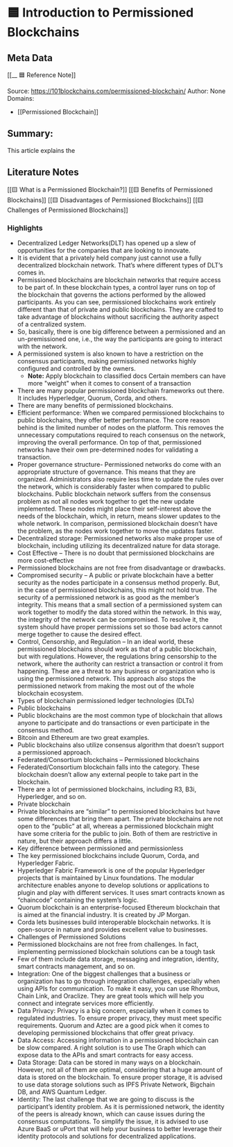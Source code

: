 # 🟦 Introduction to Permissioned Blockchains

## Meta Data
[[__ 🟦  Reference Note]] 

Source:  https://101blockchains.com/permissioned-blockchain/ 
Author: None
Domains:
- [[Permissioned Blockchain]]

## Summary:

This article explains the 

## Literature Notes
[[🟨 What is a Permissioned Blockchain?]]
[[🟨 Benefits of Permissioned Blockchains]]
[[🟨 Disadvantages of Permissioned Blockchains]]
[[🟨 Challenges of Permissioned Blockchains]]

### Highlights

- Decentralized Ledger Networks(DLT) has opened up a slew of opportunities for the companies that are looking to innovate.
- It is evident that a privately held company just cannot use a fully decentralized blockchain network. That’s where different types of DLT’s comes in.
- Permissioned blockchains are blockchain networks that require access to be part of. In these blockchain types, a control layer runs on top of the blockchain that governs the actions performed by the allowed participants. As you can see, permissioned blockchains work entirely different than that of private and public blockchains. They are crafted to take advantage of blockchains without sacrificing the authority aspect of a centralized system.
- So, basically, there is one big difference between a permissioned and an un-premissioned one, i.e., the way the participants are going to interact with the network.
- A permissioned system is also known to have a restriction on the consensus participants, making permissioned networks highly configured and controlled by the owners.
    - **Note:** Apply blockchain to classified docs
      Certain members can have more "weight" when it comes to consent of a transaction
- There are many popular permissioned blockchain frameworks out there. It includes Hyperledger, Quorum, Corda, and others.
- There are many benefits of permissioned blockchains.
- Efficient performance: When we compared permissioned blockchains to public blockchains, they offer better performance. The core reason behind is the limited number of nodes on the platform. This removes the unnecessary computations required to reach consensus on the network, improving the overall performance. On top of that, permissioned networks have their own pre-determined nodes for validating a transaction.
- Proper governance structure- Permissioned networks do come with an appropriate structure of governance. This means that they are organized. Administrators also require less time to update the rules over the network, which is considerably faster when compared to public blockchains. Public blockchain network suffers from the consensus problem as not all nodes work together to get the new update implemented. These nodes might place their self-interest above the needs of the blockchain, which, in return, means slower updates to the whole network. In comparison, permissioned blockchain doesn’t have the problem, as the nodes work together to move the updates faster.
- Decentralized storage: Permissioned networks also make proper use of blockchain, including utilizing its decentralized nature for data storage.
- Cost Effective – There is no doubt that permissioned blockchains are more cost-effective
- Permissioned blockchains are not free from disadvantage or drawbacks.
- Compromised security – A public or private blockchain have a better security as the nodes participate in a consensus method properly. But, in the case of permissioned blockchains, this might not hold true. The security of a permissioned network is as good as the member’s integrity. This means that a small section of a permissioned system can work together to modify the data stored within the network. In this way, the integrity of the network can be compromised. To resolve it, the system should have proper permissions set so those bad actors cannot merge together to cause the desired effect.
- Control, Censorship, and Regulation – In an ideal world, these permissioned blockchains should work as that of a public blockchain, but with regulations. However, the regulations bring censorship to the network, where the authority can restrict a transaction or control it from happening. These are a threat to any business or organization who is using the permissioned network. This approach also stops the permissioned network from making the most out of the whole blockchain ecosystem.
- Types of blockchain permissioned ledger technologies (DLTs)
- Public blockchains
- Public blockchains are the most common type of blockchain that allows anyone to participate and do transactions or even participate in the consensus method.
- Bitcoin and Ethereum are two great examples.
- Public blockchains also utilize consensus algorithm that doesn’t support a permissioned approach.
- Federated/Consortium blockchains – Permissioned blockchains
- Federated/Consortium blockchain falls into the category. These blockchain doesn’t allow any external people to take part in the blockchain.
- There are a lot of permissioned blockchains, including R3, B3i, Hyperledger, and so on.
- Private blockchain
- Private blockchains are “similar” to permissioned blockchains but have some differences that bring them apart. The private blockchains are not open to the “public” at all, whereas a permissioned blockchain might have some criteria for the public to join. Both of them are restrictive in nature, but their approach differs a little.
- Key difference between permissioned and permissionless
- The key permissioned blockchains include Quorum, Corda, and Hyperledger Fabric.
- Hyperledger Fabric Framework is one of the popular Hyperledger projects that is maintained by Linux foundations. The modular architecture enables anyone to develop solutions or applications to plugin and play with different services. It uses smart contracts known as “chaincode” containing the system’s logic.
- Quorum blockchain is an enterprise-focused Ethereum blockchain that is aimed at the financial industry. It is created by JP Morgan.
- Corda lets businesses build interoperable blockchain networks. It is open-source in nature and provides excellent value to businesses.
- Challenges of Permissioned Solutions
- Permissioned blockchains are not free from challenges. In fact, implementing permissioned blockchain solutions can be a tough task
- Few of them include data storage, messaging and integration, identity, smart contracts management, and so on.
- Integration: One of the biggest challenges that a business or organization has to go through integration challenges, especially when using APIs for communication. To make it easy, you can use Rhombus, Chain Link, and Oraclize. They are great tools which will help you connect and integrate services more efficiently.
- Data Privacy: Privacy is a big concern, especially when it comes to regulated industries. To ensure proper privacy, they must meet specific requirements. Quorum and Aztec are a good pick when it comes to developing permissioned blockchains that offer great privacy.
- Data Access: Accessing information in a permissioned blockchain can be slow compared. A right solution is to use The Graph which can expose data to the APIs and smart contracts for easy access.
- Data Storage: Data can be stored in many ways on a blockchain. However, not all of them are optimal, considering that a huge amount of data is stored on the blockchain. To ensure proper storage, it is advised to use data storage solutions such as IPFS Private Network, Bigchain DB, and AWS Quantum Ledger.
- Identity: The last challenge that we are going to discuss is the participant’s identity problem. As it is permissioned network, the identity of the peers is already known, which can cause issues during the consensus computations. To simplify the issue, it is advised to use Azure BaaS or uPort that will help your business to better leverage their identity protocols and solutions for decentralized applications.
